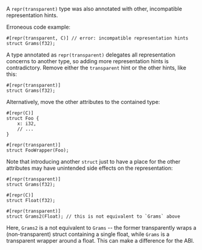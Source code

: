 A `repr(transparent)` type was also annotated with other, incompatible
representation hints.

Erroneous code example:

```compile_fail,E0692
#[repr(transparent, C)] // error: incompatible representation hints
struct Grams(f32);
```

A type annotated as `repr(transparent)` delegates all representation concerns to
another type, so adding more representation hints is contradictory. Remove
either the `transparent` hint or the other hints, like this:

```
#[repr(transparent)]
struct Grams(f32);
```

Alternatively, move the other attributes to the contained type:

```
#[repr(C)]
struct Foo {
    x: i32,
    // ...
}

#[repr(transparent)]
struct FooWrapper(Foo);
```

Note that introducing another `struct` just to have a place for the other
attributes may have unintended side effects on the representation:

```
#[repr(transparent)]
struct Grams(f32);

#[repr(C)]
struct Float(f32);

#[repr(transparent)]
struct Grams2(Float); // this is not equivalent to `Grams` above
```

Here, `Grams2` is a not equivalent to `Grams` -- the former transparently wraps
a (non-transparent) struct containing a single float, while `Grams` is a
transparent wrapper around a float. This can make a difference for the ABI.
